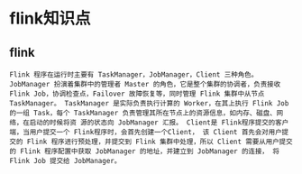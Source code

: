 # flink知识点

## flink

    Flink 程序在运行时主要有 TaskManager，JobManager，Client 三种角色。 JobManager 扮演着集群中的管理者 Master 的角色，它是整个集群的协调者，负责接收 Flink Job，协调检查点，Failover 故障恢复等，同时管理 Flink 集群中从节点 TaskManager。 TaskManager 是实际负责执行计算的 Worker，在其上执行 Flink Job 的一组 Task，每个 TaskManager 负责管理其所在节点上的资源信息，如内存、磁盘、网络，在启动的时候将资 源的状态向 JobManager 汇报。 Client是 Flink程序提交的客户端，当用户提交一个 Flink程序时，会首先创建一个Client， 该 Client 首先会对用户提交的 Flink 程序进行预处理，并提交到 Flink 集群中处理，所以 Client 需要从用户提交的 Flink 程序配置中获取 JobManager 的地址，并建立到 JobManager 的连接， 将 Flink Job 提交给 JobManager。